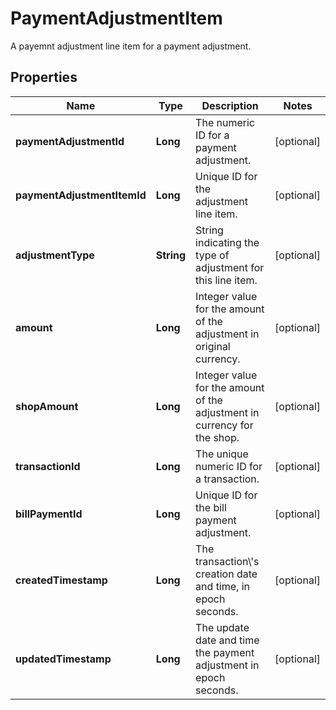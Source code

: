

# PaymentAdjustmentItem

A payemnt adjustment line item for a payment adjustment.

## Properties

Name | Type | Description | Notes
------------ | ------------- | ------------- | -------------
**paymentAdjustmentId** | **Long** | The numeric ID for a payment adjustment. |  [optional]
**paymentAdjustmentItemId** | **Long** | Unique ID for the adjustment line item. |  [optional]
**adjustmentType** | **String** | String indicating the type of adjustment for this line item. |  [optional]
**amount** | **Long** | Integer value for the amount of the adjustment in original currency. |  [optional]
**shopAmount** | **Long** | Integer value for the amount of the adjustment in currency for the shop. |  [optional]
**transactionId** | **Long** | The unique numeric ID for a transaction. |  [optional]
**billPaymentId** | **Long** | Unique ID for the bill payment adjustment. |  [optional]
**createdTimestamp** | **Long** | The transaction\\&#39;s creation date and time, in epoch seconds. |  [optional]
**updatedTimestamp** | **Long** | The update date and time the payment adjustment in epoch seconds. |  [optional]




